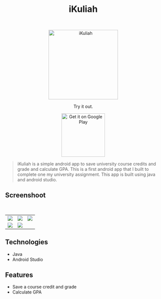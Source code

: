 <h1 align="center"> iKuliah </h1> <br>
<p align="center">
  <a href="https://play.google.com/store/apps/details?id=com.chupakubera.ipkuliah">
    <img alt="iKuliah" title="iKuliah" src="../assets/logo.png" width="224">
  </a>
</p>
<p align="center">
  Try it out.
</p>
<p align="center">
  <a href="https://play.google.com/store/apps/details?id=com.chupakubera.ipkuliah">
    <img alt="Get it on Google Play" title="Google Play" src="http://i.imgur.com/mtGRPuM.png" width="140">
  </a>
</p>


> iKuliah is a simple android app to save university course credits and grade and calculate GPA. This is a first android app that I built to complete one my university assignment. This app is built using java and android studio.

## Screenshoot
<table>
    <tr>
        <td valign="top"><img src="../assets/loading.jpg"></td>
        <td valign="top"><img src="../assets/matkul.jpg"></td>
        <td valign="top"><img src="../assets/delete.jpg"></td>
    </tr>
    <br/>
    <tr>
        <td valign="top"><img src="../assets/ipk.jpg"></td>
        <td valign="top"><img src="../assets/update.jpg"></td>
        <td valign="top"></td>
    </tr>
</table>

## Technologies 
* Java
* Android Studio

## Features
* Save a course credit and grade
* Calculate GPA

